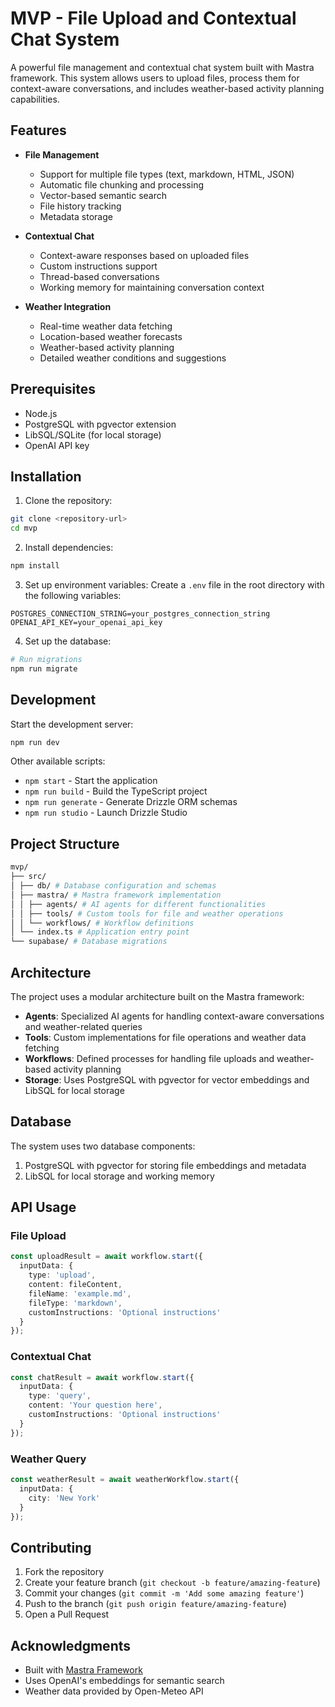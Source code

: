 # MVP - File Upload and Contextual Chat System

A powerful file management and contextual chat system built with Mastra framework. This system allows users to upload files, process them for context-aware conversations, and includes weather-based activity planning capabilities.

## Features

- **File Management**
  - Support for multiple file types (text, markdown, HTML, JSON)
  - Automatic file chunking and processing
  - Vector-based semantic search
  - File history tracking
  - Metadata storage

- **Contextual Chat**
  - Context-aware responses based on uploaded files
  - Custom instructions support
  - Thread-based conversations
  - Working memory for maintaining conversation context

- **Weather Integration**
  - Real-time weather data fetching
  - Location-based weather forecasts
  - Weather-based activity planning
  - Detailed weather conditions and suggestions

## Prerequisites

- Node.js
- PostgreSQL with pgvector extension
- LibSQL/SQLite (for local storage)
- OpenAI API key

## Installation

1. Clone the repository:
```bash
git clone <repository-url>
cd mvp
```

2. Install dependencies:
```bash
npm install
```

3. Set up environment variables:
Create a `.env` file in the root directory with the following variables:
```env
POSTGRES_CONNECTION_STRING=your_postgres_connection_string
OPENAI_API_KEY=your_openai_api_key
```

4. Set up the database:
```bash
# Run migrations
npm run migrate
```

## Development

Start the development server:
```bash
npm run dev
```

Other available scripts:
- `npm start` - Start the application
- `npm run build` - Build the TypeScript project
- `npm run generate` - Generate Drizzle ORM schemas
- `npm run studio` - Launch Drizzle Studio

## Project Structure

```bash
mvp/
├── src/
│ ├── db/ # Database configuration and schemas
│ ├── mastra/ # Mastra framework implementation
│ │ ├── agents/ # AI agents for different functionalities
│ │ ├── tools/ # Custom tools for file and weather operations
│ │ └── workflows/ # Workflow definitions
│ └── index.ts # Application entry point
└── supabase/ # Database migrations
```

## Architecture

The project uses a modular architecture built on the Mastra framework:

- **Agents**: Specialized AI agents for handling context-aware conversations and weather-related queries
- **Tools**: Custom implementations for file operations and weather data fetching
- **Workflows**: Defined processes for handling file uploads and weather-based activity planning
- **Storage**: Uses PostgreSQL with pgvector for vector embeddings and LibSQL for local storage

## Database

The system uses two database components:
1. PostgreSQL with pgvector for storing file embeddings and metadata
2. LibSQL for local storage and working memory

## API Usage

### File Upload
```typescript
const uploadResult = await workflow.start({
  inputData: {
    type: 'upload',
    content: fileContent,
    fileName: 'example.md',
    fileType: 'markdown',
    customInstructions: 'Optional instructions'
  }
});
```

### Contextual Chat
```typescript
const chatResult = await workflow.start({
  inputData: {
    type: 'query',
    content: 'Your question here',
    customInstructions: 'Optional instructions'
  }
});
```

### Weather Query
```typescript
const weatherResult = await weatherWorkflow.start({
  inputData: {
    city: 'New York'
  }
});
```

## Contributing

1. Fork the repository
2. Create your feature branch (`git checkout -b feature/amazing-feature`)
3. Commit your changes (`git commit -m 'Add some amazing feature'`)
4. Push to the branch (`git push origin feature/amazing-feature`)
5. Open a Pull Request

## Acknowledgments

- Built with [Mastra Framework](https://mastra.ai)
- Uses OpenAI's embeddings for semantic search
- Weather data provided by Open-Meteo API